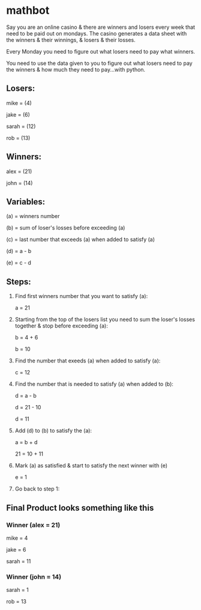 # mathbot

Say you are an online casino & there are winners and losers every week that need to be paid out on mondays. The casino generates a data sheet with the winners & their winnings, & losers & their losses.

Every Monday you need to figure out what losers need to pay what winners.

You need to use the data given to you to figure out what losers need to pay the winners & how much they need to pay...with python. 

## Losers:

mike = (4)

jake = (6)

sarah = (12)

rob = (13)

## Winners:

alex = (21)

john = (14)

## Variables:

(a) = winners number

(b) = sum of loser's losses before exceeding (a)

(c) = last number that exceeds (a) when added to satisfy (a)

(d) = a - b

(e) = c - d

## Steps:

1. Find first winners number that you want to satisfy (a):

   a = 21

2. Starting from the top of the losers list you need to sum the loser's losses together & stop before exceeding (a):

   b = 4 + 6
   
   b = 10
  
3. Find the number that exeeds (a) when added to satisfy (a):

   c = 12
   
4. Find the number that is needed to satisfy (a) when added to (b):

   d = a - b
   
   d = 21 - 10
   
   d = 11
   
5. Add (d) to (b) to satisfy the (a):

   a = b + d
   
   21 = 10 + 11
   
6. Mark (a) as satisfied & start to satisfy the next winner with (e)

   e = 1
  
7. Go back to step 1:

## Final Product looks something like this

### Winner (alex = 21)

  mike = 4
  
  jake = 6
  
  sarah = 11
  
### Winner (john = 14)

  sarah = 1
  
  rob = 13
   
   






